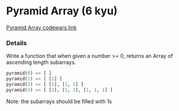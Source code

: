 # Pyramid Array (6 kyu)
[Pyramid Array codewars link](https://www.codewars.com/kata/515f51d438015969f7000013)

### Details
Write a function that when given a number >= 0, returns an Array of ascending length subarrays.
```python
pyramid(0) => [ ]
pyramid(1) => [ [1] ]
pyramid(2) => [ [1], [1, 1] ]
pyramid(3) => [ [1], [1, 1], [1, 1, 1] ]
```

Note: the subarrays should be filled with 1s